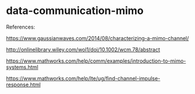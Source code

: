 # data-communication-mimo

References:

https://www.gaussianwaves.com/2014/08/characterizing-a-mimo-channel/

http://onlinelibrary.wiley.com/wol1/doi/10.1002/wcm.78/abstract

https://www.mathworks.com/help/comm/examples/introduction-to-mimo-systems.html

https://www.mathworks.com/help/lte/ug/find-channel-impulse-response.html
